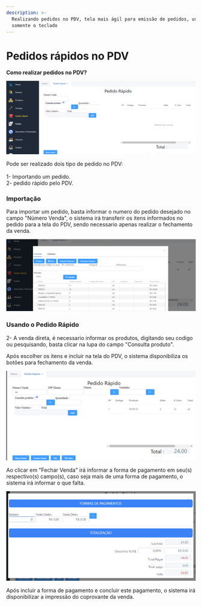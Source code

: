 ```yaml
---
description: >-
  Realizando pedidos no PDV, tela mais ágil para emissão de pedidos, usando
  somente o teclado
---
```


# Pedidos rápidos no PDV

**Como realizar pedidos no PDV?**

![](<../../.gitbook/assets/image (44).png>)

Pode ser realizado dois tipo de pedido no PDV:\
\
1- Importando um pedido.\
2- pedido rápido pelo PDV.

### Importação

&#x20;   Para importar um pedido, basta informar o numero do pedido desejado no campo "Número Venda", o sistema irá transferir os itens informados no pedido para a tela do PDV, sendo necessario apenas realizar o fechamento da venda.

![](<../../.gitbook/assets/image (45).png>)

### Usando o Pedido Rápido

2- A venda direta, é necessario informar os produtos, digitando seu codigo ou pesquisando, basta clicar na lupa do campo "Consulta produto".

Após escolher os itens e incluir na tela do PDV, o sistema disponibiliza os botões para fechamento da venda.

![](<../../.gitbook/assets/image (46).png>)

Ao clicar em "Fechar Venda" irá informar a forma de pagamento em seu(s) respectivo(s) campo(s), caso seja mais de uma forma de pagamento, o sistema irá informar o que falta.

![](<../../.gitbook/assets/image (47).png>)

Após incluir a forma de pagamento e concluir este pagamento, o sistema irá disponibilizar a impressão do coprovante da venda.
